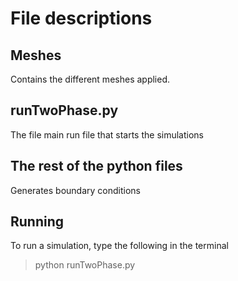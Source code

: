 # File descriptions

## Meshes
Contains the different meshes applied.  

## runTwoPhase.py
The file main run file that starts the simulations

## The rest of the python files
Generates boundary conditions

## Running
To run a simulation, type the following in the terminal
>python runTwoPhase.py

